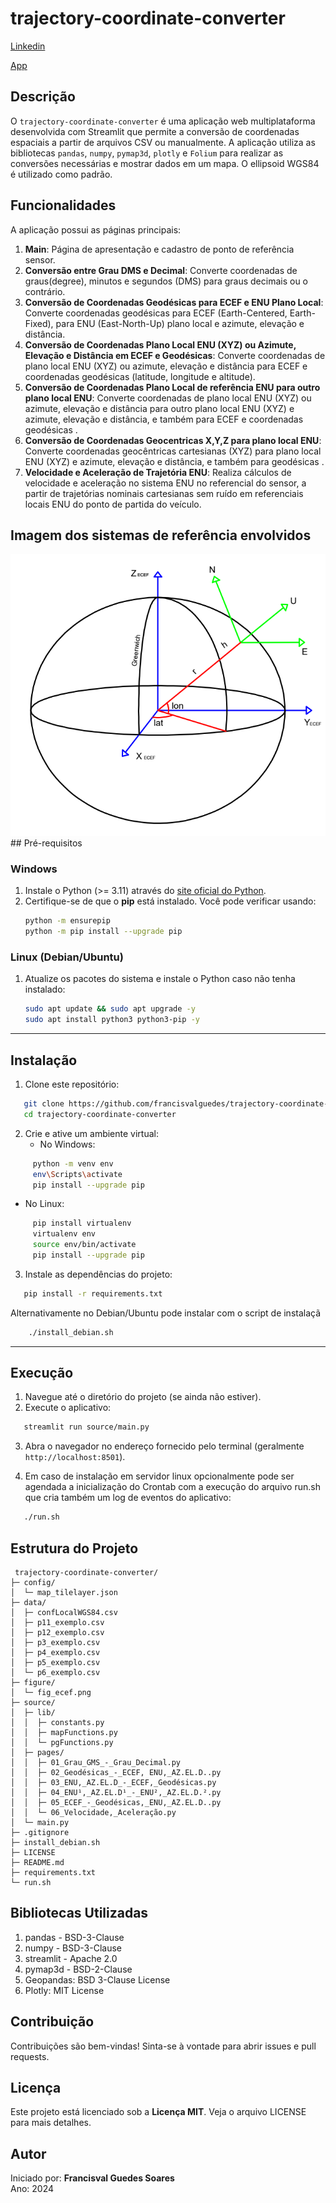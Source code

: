# trajectory-coordinate-converter

[Linkedin](https://www.linkedin.com/pulse/app-streamlit-para-convers%25C3%25A3o-de-coordenadas-espaciais-guedes-soares-3xxce)

[App](https://spatial-coordinate-converter.streamlit.app/)

## Descrição
O `trajectory-coordinate-converter` é uma aplicação web multiplataforma desenvolvida com Streamlit que permite a conversão de coordenadas espaciais a partir de arquivos CSV ou manualmente. A aplicação utiliza as bibliotecas `pandas`, `numpy`, `pymap3d`, `plotly`  e `Folium` para realizar as conversões necessárias e mostrar dados em um mapa. O ellipsoid WGS84 é utilizado como padrão.

## Funcionalidades
A aplicação possui as páginas principais:
1. **Main**: Página de apresentação e cadastro de ponto de referência sensor.
2. **Conversão entre Grau DMS e Decimal**: Converte coordenadas de graus(degree), minutos e segundos (DMS) para graus decimais ou o contrário.
3. **Conversão de Coordenadas Geodésicas para ECEF e ENU Plano Local**: Converte coordenadas geodésicas para ECEF (Earth-Centered, Earth-Fixed), para ENU (East-North-Up) plano local e azimute, elevação e distância.
4. **Conversão de Coordenadas Plano Local ENU (XYZ) ou Azimute, Elevação e Distância em ECEF e Geodésicas**: Converte coordenadas de plano local ENU (XYZ) ou azimute, elevação e distância para ECEF e coordenadas geodésicas (latitude, longitude e altitude).
5. **Conversão de Coordenadas Plano Local de referência ENU para outro plano local ENU**: Converte coordenadas de plano local ENU (XYZ) ou azimute, elevação e distância para outro plano local ENU (XYZ) e azimute, elevação e distância, e também para ECEF e coordenadas geodésicas .
6. **Conversão de Coordenadas Geocentricas X,Y,Z para plano local ENU**: Converte coordenadas geocêntricas cartesianas (XYZ) para plano local ENU (XYZ) e azimute, elevação e distância, e também para geodésicas .
7. **Velocidade e Aceleração de Trajetória ENU**:  Realiza cálculos de velocidade e aceleração no sistema ENU no referencial do sensor, a partir de trajetórias nominais cartesianas sem ruído em referenciais locais ENU do ponto de partida do veículo.

## Imagem dos sistemas de referência envolvidos

<img src="figure/fig_ecef.png" width="600" />
## Pré-requisitos  

### Windows  
1. Instale o Python (>= 3.11) através do [site oficial do Python](https://www.python.org/).  
2. Certifique-se de que o **pip** está instalado. Você pode verificar usando:  
   ```bash  
   python -m ensurepip  
   python -m pip install --upgrade pip  
   ```  

### Linux (Debian/Ubuntu)  
1. Atualize os pacotes do sistema e instale o Python caso não tenha instalado:  
   ```bash  
   sudo apt update && sudo apt upgrade -y  
   sudo apt install python3 python3-pip -y  
   ```  

---

## Instalação  

1. Clone este repositório:  
   
```bash  
   git clone https://github.com/francisvalguedes/trajectory-coordinate-converter.git  
   cd trajectory-coordinate-converter  
```  

2. Crie e ative um ambiente virtual:  
   - No Windows:  
     
```bash  
     python -m venv env  
     env\Scripts\activate
     pip install --upgrade pip
```  
   - No Linux:  
```bash  
     pip install virtualenv
     virtualenv env     
     source env/bin/activate 
     pip install --upgrade pip
```  


3. Instale as dependências do projeto:  

```bash  
   pip install -r requirements.txt  
```  

Alternativamente no Debian/Ubuntu pode instalar com o script de instalaçã

```bash 
    ./install_debian.sh
```

---

## Execução  

1. Navegue até o diretório do projeto (se ainda não estiver).  
2. Execute o aplicativo:  
   
```bash  
   streamlit run source/main.py  
```  
3. Abra o navegador no endereço fornecido pelo terminal (geralmente `http://localhost:8501`).  

4. Em caso de instalação em servidor linux opcionalmente pode ser agendada a inicialização do Crontab com a execução do arquivo run.sh que cria também um log de eventos do aplicativo:
```bash
   ./run.sh
```

## Estrutura do Projeto  
```
 trajectory-coordinate-converter/
├─ config/
│  └─ map_tilelayer.json
├─ data/
│  ├─ confLocalWGS84.csv
│  ├─ p11_exemplo.csv
│  ├─ p12_exemplo.csv
│  ├─ p3_exemplo.csv
│  ├─ p4_exemplo.csv
│  ├─ p5_exemplo.csv
│  └─ p6_exemplo.csv
├─ figure/
│  └─ fig_ecef.png
├─ source/
│  ├─ lib/
│  │  ├─ constants.py
│  │  ├─ mapFunctions.py
│  │  └─ pgFunctions.py
│  ├─ pages/
│  │  ├─ 01_Grau_GMS_-_Grau_Decimal.py
│  │  ├─ 02_Geodésicas_-_ECEF, ENU,_AZ.EL.D..py
│  │  ├─ 03_ENU,_AZ.EL.D_-_ECEF,_Geodésicas.py
│  │  ├─ 04_ENU¹,_AZ.EL.D¹_-_ENU²,_AZ.EL.D.².py
│  │  ├─ 05_ECEF_-_Geodésicas,_ENU,_AZ.EL.D..py
│  │  └─ 06_Velocidade,_Aceleração.py
│  └─ main.py
├─ .gitignore
├─ install_debian.sh
├─ LICENSE
├─ README.md
├─ requirements.txt
└─ run.sh
```  

## Bibliotecas Utilizadas
1. pandas - BSD-3-Clause
2. numpy - BSD-3-Clause
3. streamlit - Apache 2.0
4. pymap3d - BSD-2-Clause
5. Geopandas: BSD 3-Clause License
6. Plotly: MIT License

## Contribuição
Contribuições são bem-vindas! Sinta-se à vontade para abrir issues e pull requests.

## Licença
Este projeto está licenciado sob a **Licença MIT**. Veja o arquivo LICENSE para mais detalhes.

## Autor  
Iniciado por: **Francisval Guedes Soares**  
Ano: 2024  
